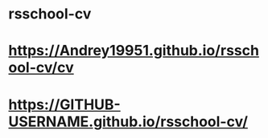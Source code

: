 # rsschool-cv
# https://Andrey19951.github.io/rsschool-cv/cv
# https://GITHUB-USERNAME.github.io/rsschool-cv/
